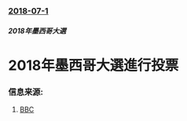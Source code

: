 ### [2018-07-1](/zh/news/2018/07/1/index.md)

##### 2018年墨西哥大選
# 2018年墨西哥大選進行投票 




### 信息来源:

1. [BBC](https://www.bbc.co.uk/news/world-latin-america-44671462)
